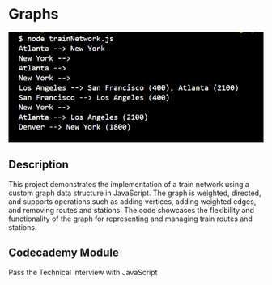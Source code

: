 # Graphs
![Graph-console](./assets/img/terminal.png)

## Description
This project demonstrates the implementation of a train network using a custom graph data structure in JavaScript. The graph is weighted, directed, and supports operations such as adding vertices, adding weighted edges, and removing routes and stations. The code showcases the flexibility and functionality of the graph for representing and managing train routes and stations.
## Codecademy Module 
Pass the Technical Interview with JavaScript